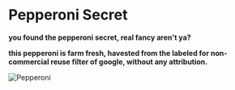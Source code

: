 <style>
 * {
     cursor: url("https://downloads.totallyfreecursors.com/cursor_files/pig2.ani"), url("https://downloads.totallyfreecursors.com/thumbnails/pig2.gif"), auto;
 }
</style>

# __Pepperoni Secret__

__you found the pepperoni secret, real fancy aren't ya?__

__this pepperoni is farm fresh, havested from the labeled for non-commercial reuse filter of google, without any attribution.__

![Pepperoni](https://cdnimg.webstaurantstore.com/images/products/extra_large/430076/1658143.jpg)
